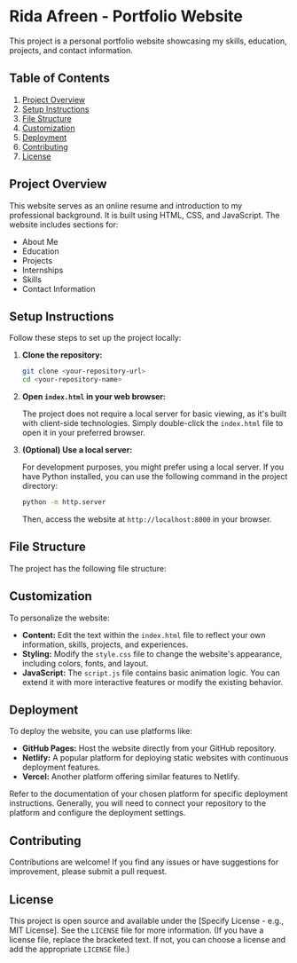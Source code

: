 # Rida Afreen - Portfolio Website

This project is a personal portfolio website showcasing my skills, education, projects, and contact information.

## Table of Contents

1.  [Project Overview](#project-overview)
2.  [Setup Instructions](#setup-instructions)
3.  [File Structure](#file-structure)
4.  [Customization](#customization)
5.  [Deployment](#deployment)
6.  [Contributing](#contributing)
7.  [License](#license)

## Project Overview

This website serves as an online resume and introduction to my professional background. It is built using HTML, CSS, and JavaScript.  The website includes sections for:

*   About Me
*   Education
*   Projects
*   Internships
*   Skills
*   Contact Information

## Setup Instructions

Follow these steps to set up the project locally:

1.  **Clone the repository:**

    ```bash
    git clone <your-repository-url>
    cd <your-repository-name>
    ```

2.  **Open `index.html` in your web browser:**

    The project does not require a local server for basic viewing, as it's built with client-side technologies.  Simply double-click the `index.html` file to open it in your preferred browser.

3.  **(Optional) Use a local server:**

    For development purposes, you might prefer using a local server. If you have Python installed, you can use the following command in the project directory:

    ```bash
    python -m http.server
    ```

    Then, access the website at `http://localhost:8000` in your browser.

## File Structure

The project has the following file structure:


## Customization

To personalize the website:

*   **Content:**  Edit the text within the `index.html` file to reflect your own information, skills, projects, and experiences.
*   **Styling:** Modify the `style.css` file to change the website's appearance, including colors, fonts, and layout.
*   **JavaScript:**  The `script.js` file contains basic animation logic.  You can extend it with more interactive features or modify the existing behavior.

## Deployment

To deploy the website, you can use platforms like:

*   **GitHub Pages:**  Host the website directly from your GitHub repository.
*   **Netlify:**  A popular platform for deploying static websites with continuous deployment features.
*   **Vercel:** Another platform offering similar features to Netlify.

Refer to the documentation of your chosen platform for specific deployment instructions.  Generally, you will need to connect your repository to the platform and configure the deployment settings.

## Contributing

Contributions are welcome! If you find any issues or have suggestions for improvement, please submit a pull request.

## License

This project is open source and available under the [Specify License - e.g., MIT License]. See the `LICENSE` file for more information. (If you have a license file, replace the bracketed text. If not, you can choose a license and add the appropriate `LICENSE` file.)